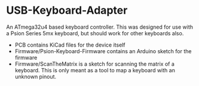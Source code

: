 # USB-Keyboard-Adapter

An ATmega32u4 based keyboard controller. This was designed for use with a Psion Series 5mx keyboard, but should work for other keyboards also.

* PCB contains KiCad files for the device itself
* Firmware/Psion-Keyboard-Firmware contains an Arduino sketch for the firmware
* Firmware/ScanTheMatrix is a sketch for scanning the matrix of a keyboard. This is only meant as a tool to map a keyboard with an unknown pinout.
